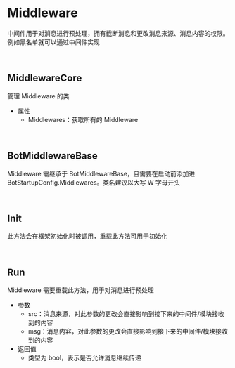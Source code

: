 # Middleware

中间件用于对消息进行预处理，拥有截断消息和更改消息来源、消息内容的权限。例如黑名单就可以通过中间件实现

<br>

## MiddlewareCore
管理 Middleware 的类
- 属性
    - Middlewares：获取所有的 Middleware

<br>

## BotMiddlewareBase
Middleware 需继承于 BotMiddlewareBase，且需要在启动前添加进 BotStartupConfig.Middlewares。类名建议以大写 W 字母开头

<br>

## Init
此方法会在框架初始化时被调用，重载此方法可用于初始化

<br>

## Run
Middleware 需要重载此方法，用于对消息进行预处理
- 参数
    - src：消息来源，对此参数的更改会直接影响到接下来的中间件/模块接收到的内容
    - msg：消息内容，对此参数的更改会直接影响到接下来的中间件/模块接收到的内容
- 返回值
    - 类型为 bool，表示是否允许消息继续传递
